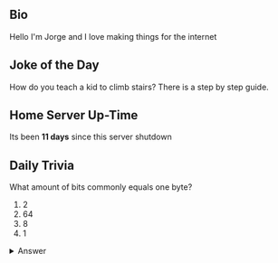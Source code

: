 ## Bio

Hello I'm Jorge and I love making things for the internet

## Joke of the Day

How do you teach a kid to climb stairs? There is a step by step guide.

## Home Server Up-Time

Its been **11 days** since this server shutdown


## Daily Trivia

What amount of bits commonly equals one byte?
 1. 2
 2. 64
 3. 8
 4. 1

<details>
  <summary>Answer</summary>
  8
</details>
